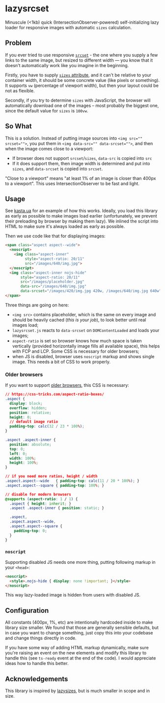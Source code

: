 # lazysrcset

Minuscule (<1kb) quick (IntersectionObserver-powered) self-initializing lazy loader for responsive images with automatic `sizes` calculation.


## Problem

If you ever tried to use responsive [`srcset`][1] - the one where you supply a few links to the same image, but resized to different width — you know that it doesn't automatically work like you imagine in the beginning. 

Firstly, you have to supply [`sizes` attribute][2], and it can't be relative to your container width, it should be some concrete value (like pixels or something). It supports `vw` (percentage of viewport width), but then your layout could be not as flexible.

Secondly, if you try to determine `sizes` with JavaScript, the browser will automatically download one of the images – most probably the biggest one, since the default value for `sizes` is `100vw`.

[1]: https://developer.mozilla.org/en-US/docs/Web/API/HTMLImageElement/srcset
[2]: https://developer.mozilla.org/en-US/docs/Web/API/HTMLImageElement/sizes


## So What

This is a solution. Instead of putting image sources into `<img src="" srcset="">`, you put them in `<img data-src="" data-srcset="">`, and then when the image comes close to a viewport:

- If browser does not support `srcset`/`sizes`, `data-src` is copied into `src` 
- If it does support them, then image width is determined and put into `sizes`, and `data-srcset` is copied into `srcset`.

"Close to a viewport" means "at least 1% of an image is closer than 400px to a viewport". This uses IntersectionObserver to be fast and light.


## Usage

See [kasta.ua](https://kasta.ua) for an example of how this works. Ideally, you load this library as early as possible to make images load earlier (unfortunately, we prevent their preloading by browser by making them lazy). We inlined the script into HTML to make sure it's always loaded as early as possible.

Then we use code like that for displaying images:

```html
<span class="aspect aspect--wide">
  <noscript>
    <img class="aspect-inner"
         style="aspect-ratio: 20/11" 
         src="/images/640/img.jpg">
  </noscript>
  <img class="aspect-inner nojs-hide"
       style="aspect-ratio: 20/11"
       src="/images/placeholder.jpg"
       data-src="/images/640/img.jpg"
       data-srcset="/images/420/img.jpg 420w, /images/640/img.jpg 640w">
</span>
```

Three things are going on here:

- `<img src>` contains placeholder, which is the same on every image and should be heavily cached (_this is your job_), to look better until real images load;
- `lazysrcset.js` reacts to `data-srcset` on `DOMContentLoaded` and loads your images;
- `aspect-ratio` is set so browser knows how much space is taken vertically (provided horizontally image fills all available space), this helps with FCP and LCP. Some CSS is necessary for older browsers;
- when JS is disabled, browser uses `noscript` markup and shows single image. This needs a bit of CSS to work properly.


### Older browsers

If you want to support [older browsers](https://caniuse.com/mdn-css_properties_aspect-ratio), this CSS is necessary:

```css
// https://css-tricks.com/aspect-ratio-boxes/
.aspect {
  display: block;
  overflow: hidden;
  position: relative;
  height: 0;
  // default image ratio
  padding-top: calc(32 / 23 * 100%);
}

.aspect .aspect-inner {
  position: absolute;
  top: 0;
  left: 0;
  width: 100%;
  height: 100%;
}

// if you need more ratios, height / width
.aspect.aspect--wide   { padding-top: calc(11 / 20 * 100%); }
.aspect.aspect--square { padding-top: 100%; }

// disable for modern browsers
@supports (aspect-ratio: 1 / 1) {
  .aspect { height: inherit; }
  .aspect .aspect-inner { position: static; }

  .aspect,
  .aspect.aspect--wide,
  .aspect.aspect--square {
    padding-top: 0;
  }
}
```


### `noscript`

Supporting disabled JS needs one more thing, putting following markup in your `<head>`:

```html
<noscript>
  <style>.nojs-hide { display: none !important; }</style>
</noscript>
```

This way lazy-loaded image is hidden from users with disabled JS.


## Configuration

All constants (400px, 1%, etc) are intentionally hardcoded inside to make library size smaller. We found that those are generally sensible defaults, but in case you want to change something, just copy this into your codebase and change things directly in code.

If you have some way of adding HTML markup dynamically, make sure you're raising an event on the new elements and modify this library to handle this (see `ts-ready` event at the end of the code). I would appreciate ideas how to handle this better.


## Acknowledgements

This library is inspired by [lazysizes](https://github.com/aFarkas/lazysizes/), but is much smaller in scope and in size.
